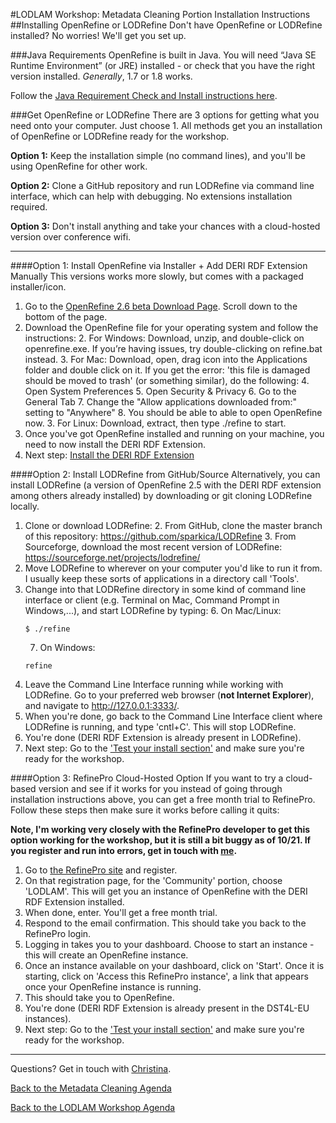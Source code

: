 #LODLAM Workshop: Metadata Cleaning Portion Installation Instructions
##Installing OpenRefine or LODRefine
Don't have OpenRefine or LODRefine installed? No worries! We'll get you set up.

###Java Requirements
OpenRefine is built in Java. You will need “Java SE Runtime Environment” (or JRE) installed - or check that you have the right version installed. *Generally*, 1.7 or 1.8 works.

Follow the [Java Requirement Check and Install instructions here](JavaInstall.md).

###Get OpenRefine or LODRefine
There are 3 options for getting what you need onto your computer. Just choose 1. All methods get you an installation of OpenRefine or LODRefine ready for the workshop.

**Option 1:** Keep the installation simple (no command lines), and you'll be using OpenRefine for other work.

**Option 2:** Clone a GitHub repository and run LODRefine via command line interface, which can help with debugging. No extensions installation required.

**Option 3:** Don't install anything and take your chances with a cloud-hosted version over conference wifi.

---

####Option 1: Install OpenRefine via Installer + Add DERI RDF Extension Manually
This versions works more slowly, but comes with a packaged installer/icon.

1. Go to the [OpenRefine 2.6 beta Download Page](https://github.com/OpenRefine/OpenRefine/releases/tag/2.6-beta.1). Scroll down to the bottom of the page.
2. Download the OpenRefine file for your operating system and follow the instructions:
    2. For Windows: Download, unzip, and double-click on openrefine.exe. If you’re having issues, try double-clicking on refine.bat instead.
    3. For Mac: Download, open, drag icon into the Applications folder and double click on it. If you get the error: 'this file is damaged should be moved to trash' (or something similar), do the following:
        4. Open System Preferences
        5. Open Security & Privacy
        6. Go to the General Tab
        7. Change the "Allow applications downloaded from:" setting to "Anywhere"
        8. You should be able to able to open OpenRefine now.
    3. For Linux: Download, extract, then type ./refine to start.
4. Once you've got OpenRefine installed and running on your machine, you need to now install the DERI RDF Extension.
5. Next step: [Install the DERI RDF Extension](AddDERIExtension.md)

####Option 2: Install LODRefine from GitHub/Source
Alternatively, you can install LODRefine (a version of OpenRefine 2.5 with the DERI RDF extension among others already installed) by downloading or git cloning LODRefine locally.

1. Clone or download LODRefine:
    2. From GitHub, clone the master branch of this repository: https://github.com/sparkica/LODRefine
    3. From Sourceforge, download the most recent version of LODRefine: https://sourceforge.net/projects/lodrefine/
3. Move LODRefine to wherever on your computer you'd like to run it from. I usually keep these sorts of applications in a directory call 'Tools'.
4. Change into that LODRefine directory in some kind of command line interface or client (e.g. Terminal on Mac, Command Prompt in Windows,...), and start LODRefine by typing:
    6. On Mac/Linux:
    ```
    $ ./refine
    ```
    7. On Windows:
    ```
    refine
    ```
6. Leave the Command Line Interface running while working with LODRefine. Go to your preferred web browser (**not Internet Explorer**), and navigate to http://127.0.0.1:3333/.
7. When you're done, go back to the Command Line Interface client where LODRefine is running, and type 'cntl+C'. This will stop LODRefine.
8. You're done (DERI RDF Extension is already present in LODRefine).
9. Next step: Go to the ['Test your install section'](OpenRefineInstallationTest.md) and make sure you're ready for the workshop.

####Option 3: RefinePro Cloud-Hosted Option
If you want to try a cloud-based version and see if it works for you instead of going through installation instructions above, you can get a free month trial to RefinePro. Follow these steps then make sure it works before calling it quits:

**Note, I'm working very closely with the RefinePro developer to get this option working for the workshop, but it is still a bit buggy as of 10/21. If you register and run into errors, get in touch with [me](mailto:cmharlow@gmail.com).**

1. Go to [the RefinePro site](https://app.refinepro.com/register/) and register.
2. On that registration page, for the 'Community' portion, choose 'LODLAM'. This will get you an instance of OpenRefine with the DERI RDF Extension installed.
3. When done, enter. You'll get a free month trial.
3. Respond to the email confirmation. This should take you back to the RefinePro login.
4. Logging in takes you to your dashboard. Choose to start an instance - this will create an OpenRefine instance.
5. Once an instance available on your dashboard, click on 'Start'. Once it is starting, click on 'Access this RefinePro instance', a link that appears once your OpenRefine instance is running.
6. This should take you to OpenRefine.
7. You're done (DERI RDF Extension is already present in the DST4L-EU instances).
8. Next step: Go to the ['Test your install section'](OpenRefineInstallationTest.md) and make sure you're ready for the workshop.

---

Questions? Get in touch with [Christina](mailto:cmharlow@gmail.com).

[Back to the Metadata Cleaning Agenda](../)

[Back to the LODLAM Workshop Agenda](https://github.com/LODLAM/LODLAMTO16)
